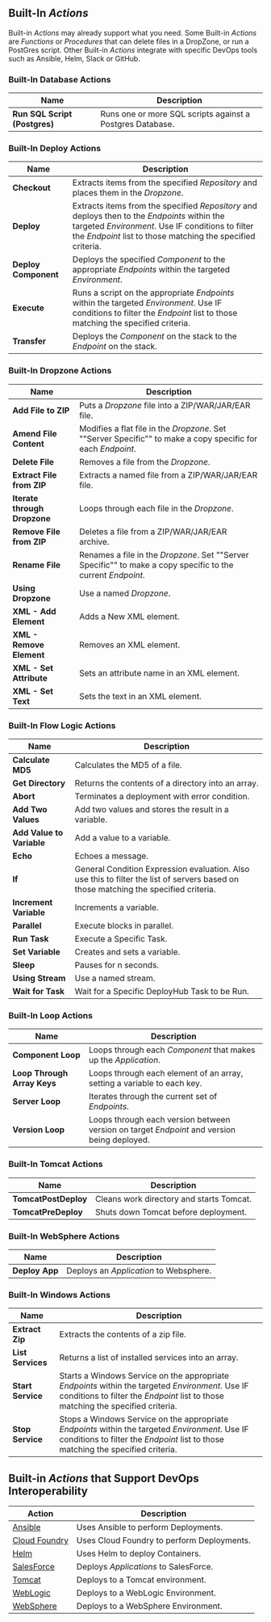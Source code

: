 <!-- markdownlint-disable MD041 -->

## Built-In _Actions_

Built-in _Actions_ may already support what you need. Some Built-in _Actions_ are _Functions_ or _Procedures_ that can  delete files in a DropZone, or run a PostGres script. Other Built-in _Actions_ integrate with specific DevOps tools such as Ansible, Helm, Slack or GitHub.

### Built-In Database Actions

| Name                          | Description                                               |
|-------------------------------|-----------------------------------------------------------|
| **Run SQL Script (Postgres)** | Runs one or more SQL scripts against a Postgres Database. |

### Built-In Deploy Actions

 Name | Description |
|---|---|
| **Checkout** | Extracts items from the specified _Repository_ and places them in the _Dropzone_. |
| **Deploy** | Extracts items from the specified _Repository_ and deploys then to the _Endpoints_ within the targeted _Environment_. Use IF conditions to filter the _Endpoint_ list to those matching the specified criteria. |
 | **Deploy Component** | Deploys the specified _Component_ to the appropriate _Endpoints_ within the targeted _Environment_. |
 | **Execute** | Runs a script on the appropriate _Endpoints_ within the targeted _Environment_. Use IF conditions to filter the _Endpoint_ list to those matching the specified criteria. |
| **Transfer** | Deploys the _Component_ on the stack to the _Endpoint_ on the stack. |

### Built-In Dropzone Actions

 Name | Description |
|---|---|
|**Add File to ZIP** | Puts a _Dropzone_ file into a ZIP/WAR/JAR/EAR file. |
|**Amend File Content** | Modifies a flat file in the _Dropzone_. Set ""Server Specific"" to make a copy specific for each _Endpoint_. |
|**Delete File** | Removes a file from the _Dropzone_. |
|**Extract File from ZIP** | Extracts a named file from a ZIP/WAR/JAR/EAR file. |
|**Iterate through Dropzone** | Loops through each file in the _Dropzone_. |
|**Remove File from ZIP** | Deletes a file from a ZIP/WAR/JAR/EAR archive. |
|**Rename File** | Renames a file in the _Dropzone_. Set ""Server Specific"" to make a copy specific to the current _Endpoint_. |
|**Using Dropzone** | Use a named _Dropzone_. |
|**XML - Add Element** | Adds a New XML element. |
|**XML - Remove Element** | Removes an XML element. |
|**XML - Set Attribute** | Sets an attribute name in an XML element. |
|**XML - Set Text** | Sets the text in an XML element. |

### Built-In Flow Logic Actions

 Name | Description |
|---|---|
|**Calculate MD5** | Calculates the MD5 of a file. |
|**Get Directory** | Returns the contents of a directory into an array. |
|**Abort** | Terminates a deployment with error condition. |
|**Add Two Values** | Add two values and stores the result in a variable. |
|**Add Value to  Variable** | Add a value to a variable. |
|**Echo** | Echoes a message. |
|**If** | General Condition Expression evaluation. Also use this to filter the list of servers based on those matching the specified criteria. |
|**Increment Variable** | Increments a variable. |
|**Parallel** | Execute blocks in parallel. |
|**Run Task** | Execute a Specific Task. |
|**Set Variable** | Creates and sets a variable. |
|**Sleep** | Pauses for n seconds. |
|**Using Stream** | Use a named stream. |
|**Wait for Task** | Wait for a Specific DeployHub Task to be Run. |

### Built-In Loop Actions

 Name | Description |
|---|---|
|**Component Loop** | Loops through each _Component_ that makes up the _Application_. |
|**Loop Through Array Keys** | Loops through each element of an array, setting a variable to each key. |
|**Server Loop** | Iterates through the current set of _Endpoints_. |
|**Version Loop** | Loops through each version between version on target _Endpoint_ and version being deployed. |

### Built-In Tomcat Actions

 Name | Description |
|---|---|
|**TomcatPostDeploy** | Cleans work directory and starts Tomcat. |
|**TomcatPreDeploy** | Shuts down Tomcat before deployment. |

### Built-In WebSphere Actions

 Name | Description |
|---|---|
|**Deploy App** | Deploys an _Application_ to Websphere. |

### Built-In Windows Actions

 Name | Description |
|---|---|
|**Extract Zip** | Extracts the contents of a zip file. |
|**List Services** | Returns a list of installed services into an array. |
|**Start Service** | Starts a Windows Service on the appropriate _Endpoints_ within the targeted _Environment_. Use IF conditions to filter the _Endpoint_ list to those matching the specified criteria. |
|**Stop Service** | Stops a Windows Service on the appropriate _Endpoints_ within the targeted _Environment_. Use IF conditions to filter the _Endpoint_ list to those matching the specified criteria. |

## Built-in _Actions_ that Support DevOps Interoperability

| Action                                                  | Description                                |
|---------------------------------------------------------|--------------------------------------------|
| [Ansible](/userguide/integrations/ansible/)             | Uses Ansible to perform Deployments.       |
| [Cloud Foundry](/userguide/integrations/cloud-foundry/) | Uses Cloud Foundry to perform Deployments. |
| [Helm](/userguide/integrations/helm/)                   | Uses Helm to deploy Containers.            |
| [SalesForce](/userguide/integrations/salesforce/)       | Deploys _Applications_ to SalesForce.      |
| [Tomcat](/userguide/integrations/tomcat/)               | Deploys to a Tomcat environment.           |
| [WebLogic](userguide/integrations/weblogic/)            | Deploys to a WebLogic Environment.         |
| [WebSphere](/userguide/integrations/websphere/)         | Deploys to a WebSphere Environment.        |
